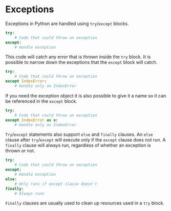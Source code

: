 # Exceptions

Exceptions in Python are handled using `try`/`except` blocks.

```python
try:
    # Code that could throw an exception
except:
    # Handle exception
```

This code will catch any error that is thrown inside the `try` block.
It is possible to narrow down the exceptions that the `except` block will catch.

```python
try:
    # Code that could throw an exception
except IndexError:
    # Handle only an IndexError
```

If you need the exception object it is also possible to give it a name so it can be referenced in the `except` block.

```python
try:
    # Code that could throw an exception
except IndexError as e:
    # Handle only an IndexError
```

`Try`/`except` statements also support `else` and `finally` clauses.
An `else` clause after `try`/`except` will execute only if the `except` clause does not run.
A `finally` clause will always run, regardless of whether an exception is thrown or not.

```python
try:
    # Code that could throw an exception
except:
    # Handle exception
else:
    # Only runs if except clause doesn't
finally:
    # Always runs
```

`Finally` clauses are usually used to clean up resources used in a `try` block.
